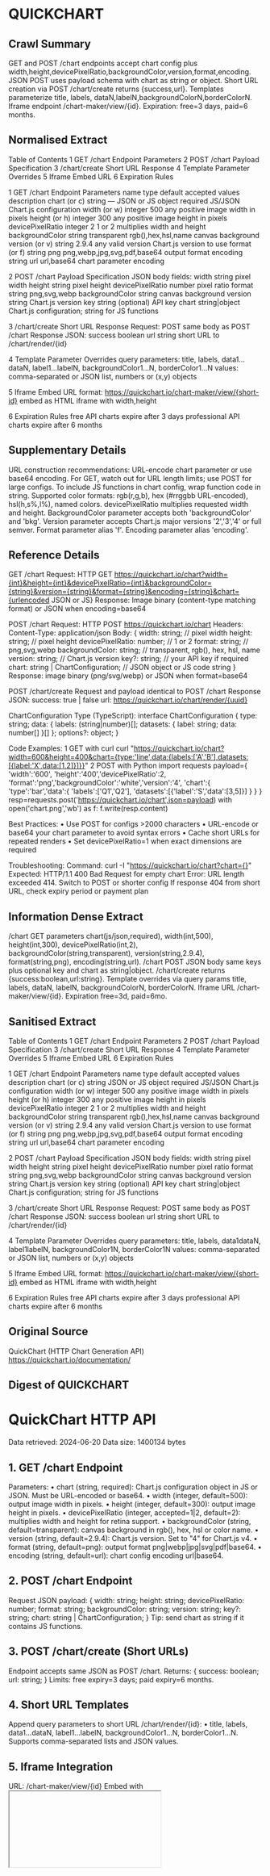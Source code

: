 # QUICKCHART

## Crawl Summary
GET and POST /chart endpoints accept chart config plus width,height,devicePixelRatio,backgroundColor,version,format,encoding. JSON POST uses payload schema with chart as string or object. Short URL creation via POST /chart/create returns {success,url}. Templates parameterize title, labels, dataN,labelN,backgroundColorN,borderColorN. Iframe endpoint /chart-maker/view/{id}. Expiration: free=3 days, paid=6 months.

## Normalised Extract
Table of Contents
1  GET /chart Endpoint Parameters
2  POST /chart Payload Specification
3  /chart/create Short URL Response
4  Template Parameter Overrides
5  Iframe Embed URL
6  Expiration Rules

1  GET /chart Endpoint Parameters
  name                type        default   accepted values   description
  chart (or c)        string      —         JSON or JS object  required JS/JSON Chart.js configuration
  width (or w)        integer     500       any positive      image width in pixels
  height (or h)       integer     300       any positive      image height in pixels
  devicePixelRatio    integer     2         1 or 2            multiplies width and height
  backgroundColor     string      transparent rgb(),hex,hsl,name canvas background
  version (or v)      string      2.9.4     any valid version Chart.js version to use
  format (or f)       string      png       png,webp,jpg,svg,pdf,base64 output format
  encoding            string      url       url,base64        chart parameter encoding

2  POST /chart Payload Specification
  JSON body fields:
    width           string             pixel width
    height          string             pixel height
    devicePixelRatio number            pixel ratio
    format          string             png,svg,webp
    backgroundColor string             canvas background
    version         string             Chart.js version
    key             string (optional)  API key
    chart           string|object      Chart.js configuration; string for JS functions

3  /chart/create Short URL Response
  Request: POST same body as POST /chart
  Response JSON:
    success boolean
    url     string short URL to /chart/render/{id}

4  Template Parameter Overrides
  query parameters: title, labels, data1…dataN, label1…labelN, backgroundColor1…N, borderColor1…N
  values: comma-separated or JSON list, numbers or (x,y) objects

5  Iframe Embed URL
  format: https://quickchart.io/chart-maker/view/{short-id}
  embed as HTML iframe with width,height

6  Expiration Rules
  free API charts expire after 3 days
  professional API charts expire after 6 months

## Supplementary Details
URL construction recommendations: URL-encode chart parameter or use base64 encoding. For GET, watch out for URL length limits; use POST for large configs. To include JS functions in chart config, wrap function code in string. Supported color formats: rgb(r,g,b), hex (#rrggbb URL-encoded), hsl(h,s%,l%), named colors. devicePixelRatio multiplies requested width and height. BackgroundColor parameter accepts both 'backgroundColor' and 'bkg'. Version parameter accepts Chart.js major versions '2','3','4' or full semver. Format parameter alias 'f'. Encoding parameter alias 'encoding'.

## Reference Details
GET /chart
Request: HTTP GET https://quickchart.io/chart?width={int}&height={int}&devicePixelRatio={int}&backgroundColor={string}&version={string}&format={string}&encoding={string}&chart={urlencoded JSON or JS}
Response: Image binary (content-type matching format) or JSON when encoding=base64

POST /chart
Request: HTTP POST https://quickchart.io/chart
Headers: Content-Type: application/json
Body: {
  width: string;             // pixel width
  height: string;            // pixel height
  devicePixelRatio: number;  // 1 or 2
  format: string;            // png,svg,webp
  backgroundColor: string;   // transparent, rgb(), hex, hsl, name
  version: string;           // Chart.js version
  key?: string;              // your API key if required
  chart: string | ChartConfiguration; // JSON object or JS code string
}
Response: image binary (png/svg/webp) or JSON when format=base64

POST /chart/create
Request and payload identical to POST /chart
Response JSON:
  success: true | false
  url: https://quickchart.io/chart/render/{uuid}

ChartConfiguration Type (TypeScript):
interface ChartConfiguration {
  type: string;
  data: { labels: (string|number)[]; datasets: { label: string; data: number[] }[] };
  options?: object;
}

Code Examples:
1  GET with curl
curl "https://quickchart.io/chart?width=600&height=400&chart={type:'line',data:{labels:['A','B'],datasets:[{label:'X',data:[1,2]}]}}"
2  POST with Python
import requests
payload={
  'width':'600', 'height':'400','devicePixelRatio':2,
  'format':'png','backgroundColor':'white','version':'4',
  'chart':{ 'type':'bar','data':{ 'labels':['Q1','Q2'], 'datasets':[{'label':'S','data':[3,5]}] } }
}
resp=requests.post('https://quickchart.io/chart',json=payload)
with open('chart.png','wb') as f: f.write(resp.content)

Best Practices:
• Use POST for configs >2000 characters
• URL-encode or base64 your chart parameter to avoid syntax errors
• Cache short URLs for repeated renders
• Set devicePixelRatio=1 when exact dimensions are required

Troubleshooting:
Command: curl -I "https://quickchart.io/chart?chart={}"
Expected: HTTP/1.1 400 Bad Request for empty chart
Error: URL length exceeded 414. Switch to POST or shorter config
If response 404 from short URL, check expiry period or payment plan

## Information Dense Extract
/chart GET parameters chart(js/json,required), width(int,500), height(int,300), devicePixelRatio(int,2), backgroundColor(string,transparent), version(string,2.9.4), format(string,png), encoding(string,url). /chart POST JSON body same keys plus optional key and chart as string|object. /chart/create returns {success:boolean,url:string}. Template overrides via query params title, labels, dataN, labelN, backgroundColorN, borderColorN. Iframe URL /chart-maker/view/{id}. Expiration free=3d, paid=6mo.

## Sanitised Extract
Table of Contents
1  GET /chart Endpoint Parameters
2  POST /chart Payload Specification
3  /chart/create Short URL Response
4  Template Parameter Overrides
5  Iframe Embed URL
6  Expiration Rules

1  GET /chart Endpoint Parameters
  name                type        default   accepted values   description
  chart (or c)        string               JSON or JS object  required JS/JSON Chart.js configuration
  width (or w)        integer     500       any positive      image width in pixels
  height (or h)       integer     300       any positive      image height in pixels
  devicePixelRatio    integer     2         1 or 2            multiplies width and height
  backgroundColor     string      transparent rgb(),hex,hsl,name canvas background
  version (or v)      string      2.9.4     any valid version Chart.js version to use
  format (or f)       string      png       png,webp,jpg,svg,pdf,base64 output format
  encoding            string      url       url,base64        chart parameter encoding

2  POST /chart Payload Specification
  JSON body fields:
    width           string             pixel width
    height          string             pixel height
    devicePixelRatio number            pixel ratio
    format          string             png,svg,webp
    backgroundColor string             canvas background
    version         string             Chart.js version
    key             string (optional)  API key
    chart           string|object      Chart.js configuration; string for JS functions

3  /chart/create Short URL Response
  Request: POST same body as POST /chart
  Response JSON:
    success boolean
    url     string short URL to /chart/render/{id}

4  Template Parameter Overrides
  query parameters: title, labels, data1dataN, label1labelN, backgroundColor1N, borderColor1N
  values: comma-separated or JSON list, numbers or (x,y) objects

5  Iframe Embed URL
  format: https://quickchart.io/chart-maker/view/{short-id}
  embed as HTML iframe with width,height

6  Expiration Rules
  free API charts expire after 3 days
  professional API charts expire after 6 months

## Original Source
QuickChart (HTTP Chart Generation API)
https://quickchart.io/documentation/

## Digest of QUICKCHART

# QuickChart HTTP API
Data retrieved: 2024-06-20
Data size: 1400134 bytes

## 1. GET /chart Endpoint
Parameters:
  • chart (string, required): Chart.js configuration object in JS or JSON. Must be URL-encoded or base64.
  • width (integer, default=500): output image width in pixels.
  • height (integer, default=300): output image height in pixels.
  • devicePixelRatio (integer, accepted=1|2, default=2): multiplies width and height for retina support.
  • backgroundColor (string, default=transparent): canvas background in rgb(), hex, hsl or color name.
  • version (string, default=2.9.4): Chart.js version. Set to "4" for Chart.js v4.
  • format (string, default=png): output format png|webp|jpg|svg|pdf|base64.
  • encoding (string, default=url): chart config encoding url|base64.

## 2. POST /chart Endpoint
Request JSON payload:
  {
    width: string;
    height: string;
    devicePixelRatio: number;
    format: string;
    backgroundColor: string;
    version: string;
    key?: string;
    chart: string | ChartConfiguration;
  }
Tip: send chart as string if it contains JS functions.

## 3. POST /chart/create (Short URLs)
Endpoint accepts same JSON as POST /chart. Returns:
  {
    success: boolean;
    url: string;
  }
Limits: free expiry=3 days; paid expiry=6 months.

## 4. Short URL Templates
Append query parameters to short URL /chart/render/{id}:
  • title, labels, data1…dataN, label1…labelN, backgroundColor1…N, borderColor1…N.
Supports comma-separated lists and JSON values.

## 5. Iframe Integration
URL: /chart-maker/view/{id}
Embed with <iframe> of matching width/height.

## 6. Expiration and Limits
Free API charts expire in 3 days; professional API in 6 months. Expired requests return 404.

## Attribution
- Source: QuickChart (HTTP Chart Generation API)
- URL: https://quickchart.io/documentation/
- License: License
- Crawl Date: 2025-04-26T07:45:40.885Z
- Data Size: 1400134 bytes
- Links Found: 3627

## Retrieved
2025-04-26
